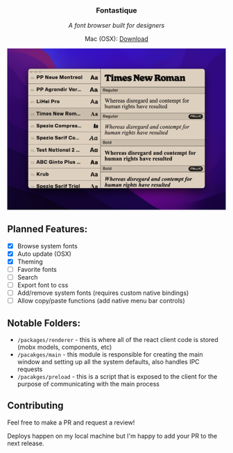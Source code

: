 <p align="center">
  <h3 align="center">Fontastique</h3>
  <p align="center"><i>A font browser built for designers</i></p>
  <p align="center">Mac (OSX): <a href="https://github.com/lucas8/fontastique/releases/latest">Download</a></p>
  <p align="center">
    <img src="/assets/screenshot.png" alt="App screenshot" title="App screenshot">
  </p>
</p>

## Planned Features:

- [x] Browse system fonts
- [x] Auto update (OSX)
- [x] Theming
- [ ] Favorite fonts
- [ ] Search
- [ ] Export font to css
- [ ] Add/remove system fonts (requires custom native bindings)
- [ ] Allow copy/paste functions (add native menu bar controls)

## Notable Folders:

- `/packages/renderer` - this is where all of the react client code is stored (mobx models, components, etc)
- `/pacakges/main` - this module is responsible for creating the main window and setting up all the system defaults, also handles IPC requests
- `/pacakges/preload` - this is a script that is exposed to the client for the purpose of communicating with the main process

## Contributing

Feel free to make a PR and request a review!

Deploys happen on my local machine but I'm happy to add your PR to the next release.
